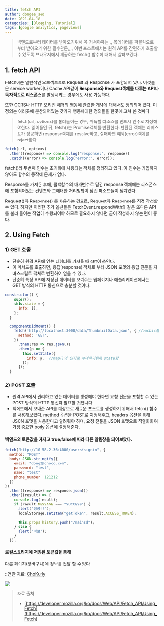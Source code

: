 ```yaml
---
title: fetch API
author: dongee_seo
date: 2021-04-18
categories: [Blogging, Tutorial]
tags: [google analytics, pageviews]
---
```


> 백엔드로부터 데이터를 받아오기위해 꼭 거쳐야하는 ,,
> 목데이터를 퍼블릭으로 부터 받아오기 위한 필수관문,,,, 이번 포스트에서는 원격 API를 간편하게 호출할 수 있도록 브라우저에서 제공하는 fetch() 함수에 대해서 살펴보겠다.

## 1. fetch API

Fetch에는 일반적인 오브젝트로로 Request 와 Response 가 포함되어 있다. 이것들은 service worker이나 Cache API같이 **Response와 Request객체를 다루는 API**나 **독자적으로 리스폰스**를 발생시키는 경우에도 사용 가능하다.

또한 CORS나 HTTP 오리진 헤더의 행동에 관련한 개념에 대해서도 정의되어 있다. 이 정의는 여러곳에 분산되어있는 갖가지 행동에대한 정의들을 한곳에 고쳐 쓴 것이다

> fetch(url, options)를 불러들이는 경우, 취득할 리소스를 반드시 인수로 지정해야한다. 읽어들인 뒤, fetch()는 Promise객체를 반환한다.
> 반환된 객체는 리퀘스트가 성공하면 response객체를 resolve하고, 실패하면 예외(error)객체를 reject한다.

```jsx
fetch(url, options)
  .then((response) => console.log("response:", response))
  .catch((error) => console.log("error:", error));
```

fetch()의 두번째 인수는 초기화에 사용되는 객체를 정의하고 있다.
이 인수는 기입하지 않아도 함수의 동작에 문제가 없다.

Response를 가져온 후에, 콜백함수의 매개변수로 담긴 response 객체에는 리스폰스에 포함되어있는 컨텐츠와 그에대한 처리방법이 담긴 메소드들이 담겨있다.

Request()와 Response() 를 사용하는 것으로, Request와 Response를 직접 작성할 수 있다. 하지만 이러한 추가 옵션들은 FetchEvent.respondWith와 같은 또다른 API를 불러 들이는 작업이 수행되어야 하므로 필요하지 않다면 굳이 작성하지 않는 편이 좋다.

## 2. Using Fetch

### 1) GET 호출

- 단순히 원격 API에 있는 데이터를 가져올 때 `GET`이 쓰인다.
- 이 메서드를 호출하면, 응답(response) 객체로 부터 JSON 포멧의 응답 전문을 자바스크립트 객체로 변환하여 얻을 수 있다.
- 단순히 특정 API에 저장된 데이터를 보여주는 웹페이지나 애플리케이션에서는
  GET 방식의 HTTP 통신으로 충분할 것이다.

```jsx
constructor() {
    super();
    this.state = {
      info: [],
    };
  }

  componentDidMount() {
    fetch('http://localhost:3000/data/ThumbnailData.json', { //pucbic폴터의 목데이터주소
      method: 'GET',
    })
      .then(res => res.json())
      .then(p => {
        this.setState({
          info: p,  //map()의 인자로 부여하기위해 state함
        });
      });
  }
```

### 2) POST 호출

- 원격 API에서 관리하고 있는 데이터를 생성해야 한다면 요청 전문을 포함할 수 있는 POST 방식의 HTTP 통신이 필요할 것입니다.
- 백에드에서 보내준 API를 대상으로 새로운 포스트를 생성하기 위해서 fetch() 함수를 사용해보았다. method 옵션을 POST로 지정해주고, headers 옵션을 통해 JSON 포멧을 사용한다고 알려줘야 하며, 요청 전문을 JSON 포멧으로 직렬화화여 가장 중요한 body 옵션에 설정해준다.

#### 백엔드의 토큰값을 가지고 true/false에 따라 다른 알림창을 띄어보았다.

```jsx
fetch("http://10.58.2.36:8000/users/signin", {
  method: "POST",
  body: JSON.stringify({
    email: "dong2@choco.com",
    password: "test",
    name: "test",
    phone_number: 121212
  })
})
  .then((response) => response.json())
  .then((result) => {
    console.log(result);
    if (result.MESSAGE === "SUCCESS") {
      alert("성공!!");
      localStorage.setItem("getToken", result.ACCESS_TOKEN);

      this.props.history.push("/mainsd");
    } else {
      alert("바보");
    }
  });
```

#### 로컬스토리지에 저장된 토큰값을 통해

다른 페이지(장바구니)에 정보를 전달 할 수 있다.

::연관 자료: [ChoKurly](https://velog.io/@seod0209/Project-2.-%EB%A7%88%EC%BC%93%EC%BB%AC%EB%A6%AC-%ED%81%B4%EB%A1%A0)

![](https://velog.velcdn.com/images/seod0209/post/21de5177-4591-46a6-9c0e-ec79c117fed9/image.png)

> 자료 출처
>
> - [https://developer.mozilla.org/ko/docs/Web/API/Fetch_API/Using_Fetch](https://developer.mozilla.org/ko/docs/Web/API/Fetch_API/Using_Fetch)
